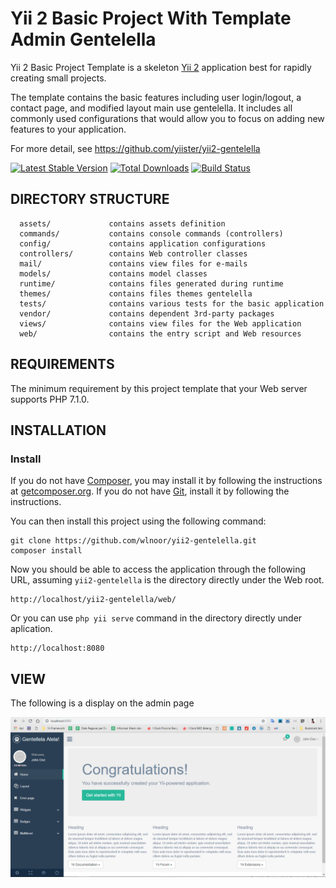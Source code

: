 Yii 2 Basic Project With Template Admin Gentelella
============================

Yii 2 Basic Project Template is a skeleton [Yii 2](http://www.yiiframework.com/) application best for
rapidly creating small projects.

The template contains the basic features including user login/logout, a contact page, and modified layout main use gentelella.
It includes all commonly used configurations that would allow you to focus on adding new
features to your application.

For more detail, see https://github.com/yiister/yii2-gentelella

[![Latest Stable Version](https://poser.pugx.org/yiisoft/yii2-app-basic/v/stable.png)](https://packagist.org/packages/yiisoft/yii2-app-basic)
[![Total Downloads](https://poser.pugx.org/yiisoft/yii2-app-basic/downloads.png)](https://packagist.org/packages/yiisoft/yii2-app-basic)
[![Build Status](https://travis-ci.org/yiisoft/yii2-app-basic.svg?branch=master)](https://travis-ci.org/yiisoft/yii2-app-basic)

DIRECTORY STRUCTURE
-------------------

      assets/             contains assets definition
      commands/           contains console commands (controllers)
      config/             contains application configurations
      controllers/        contains Web controller classes
      mail/               contains view files for e-mails
      models/             contains model classes
      runtime/            contains files generated during runtime
      themes/             contains files themes gentelella
      tests/              contains various tests for the basic application
      vendor/             contains dependent 3rd-party packages
      views/              contains view files for the Web application
      web/                contains the entry script and Web resources



REQUIREMENTS
------------

The minimum requirement by this project template that your Web server supports PHP 7.1.0.


INSTALLATION
------------

### Install

If you do not have [Composer](http://getcomposer.org/), you may install it by following the instructions
at [getcomposer.org](http://getcomposer.org/doc/00-intro.md#installation-nix).
If you do not have [Git](https://git-scm.com/), install it by following the instructions.

You can then install this project using the following command:

~~~
git clone https://github.com/wlnoor/yii2-gentelella.git
composer install
~~~

Now you should be able to access the application through the following URL, assuming `yii2-gentelella` is the directory
directly under the Web root.

~~~
http://localhost/yii2-gentelella/web/
~~~

Or you can use `php yii serve` command in the directory directly under aplication.

~~~
http://localhost:8080
~~~

VIEW
------------

The following is a display on the admin page

![Images](/web/images/view-layout.png)
